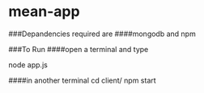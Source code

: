 # mean-app

###Depandencies required are
####mongodb and npm



###To Run 
####open a terminal and type 

node app.js

####in another terminal
cd client/
npm start